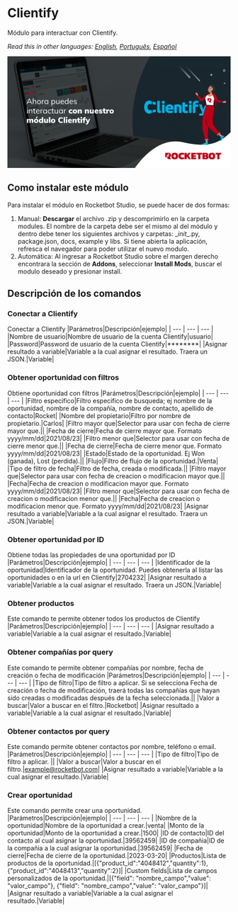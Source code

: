 # Clientify
  
Módulo para interactuar con Clientify.  

*Read this in other languages: [English](Manual_Clientify.md), [Português](Manual_Clientify.pr.md), [Español](Manual_Clientify.es.md)*
  
![banner](imgs/Banner_Clientify.png)
## Como instalar este módulo
  
Para instalar el módulo en Rocketbot Studio, se puede hacer de dos formas:
1. Manual: __Descargar__ el archivo .zip y descomprimirlo en la carpeta modules. El nombre de la carpeta debe ser el mismo al del módulo y dentro debe tener los siguientes archivos y carpetas: \__init__.py, package.json, docs, example y libs. Si tiene abierta la aplicación, refresca el navegador para poder utilizar el nuevo modulo.
2. Automática: Al ingresar a Rocketbot Studio sobre el margen derecho encontrara la sección de **Addons**, seleccionar **Install Mods**, buscar el modulo deseado y presionar install.  


## Descripción de los comandos

### Conectar a Clientify
  
Conectar a Clientify
|Parámetros|Descripción|ejemplo|
| --- | --- | --- |
|Nombre de usuario|Nombre de usuario de la cuenta Clientify|usuario|
|Password|Password de usuario de la cuenta Clientify|********|
|Asignar resultado a variable|Variable a la cual asignar el resultado. Traera un JSON.|Variable|

### Obtener oportunidad con filtros
  
Obtiene oportunidad con filtros
|Parámetros|Descripción|ejemplo|
| --- | --- | --- |
|Filtro especifico|Filtro especifico de busqueda; ej nombre de la oportunidad, nombre de la compañía, nombre de contacto, apellido de contacto|Rocket|
|Nombre del propietario|Filtro por nombre de propietario.|Carlos|
|Filtro mayor que|Selector para usar con fecha de cierre mayor que.||
|Fecha de cierre|Fecha de cierre mayor que. Formato yyyy/mm/dd|2021/08/23|
|Filtro menor que|Selector para usar con fecha de cierre menor que.||
|Fecha de cierre|Fecha de cierre menor que. Formato yyyy/mm/dd|2021/08/23|
|Estado|Estado de la oportunidad. Ej Won (ganada), Lost (perdida).||
|Flujo|Filtro de flujo de la oportunidad.|Venta|
|Tipo de filtro de fecha|Filtro de fecha, creada o modificada.||
|Filtro mayor que|Selector para usar con fecha de creacion o modificacion mayor que.||
|Fecha|Fecha de creacion o modificacion mayor que. Formato yyyy/mm/dd|2021/08/23|
|Filtro menor que|Selector para usar con fecha de creacion o modificacion menor que.||
|Fecha|Fecha de creacion o modificacion menor que. Formato yyyy/mm/dd|2021/08/23|
|Asignar resultado a variable|Variable a la cual asignar el resultado. Traera un JSON.|Variable|

### Obtener oportunidad por ID
  
Obtiene todas las propiedades de una oportunidad por ID
|Parámetros|Descripción|ejemplo|
| --- | --- | --- |
|Identificador de la oportunidad|Identificador de la oportunidad. Puedes obtenerla al listar las oportunidades o en la url en Clientify|2704232|
|Asignar resultado a variable|Variable a la cual asignar el resultado. Traera un JSON.|Variable|

### Obtener productos
  
Este comando te permite obtener todos los productos de Clientify
|Parámetros|Descripción|ejemplo|
| --- | --- | --- |
|Asignar resultado a variable|Variable a la cual asignar el resultado.|Variable|

### Obtener compañías por query
  
Este comando te permite obtener compañías por nombre, fecha de creación o fecha de modificación
|Parámetros|Descripción|ejemplo|
| --- | --- | --- |
|Tipo de filtro|Tipo de filtro a aplicar. Si se selecciona Fecha de creación o fecha de modificación, traerá todas las compañías que hayan sido creadas o modificadas después de la fecha seleccionada.||
|Valor a buscar|Valor a buscar en el filtro.|Rocketbot|
|Asignar resultado a variable|Variable a la cual asignar el resultado.|Variable|

### Obtener contactos por query
  
Este comando permite obtener contactos por nombre, teléfono o email.
|Parámetros|Descripción|ejemplo|
| --- | --- | --- |
|Tipo de filtro|Tipo de filtro a aplicar. ||
|Valor a buscar|Valor a buscar en el filtro.|example@rocketbot.com|
|Asignar resultado a variable|Variable a la cual asignar el resultado.|Variable|

### Crear oportunidad
  
Este comando permite crear una oportunidad.
|Parámetros|Descripción|ejemplo|
| --- | --- | --- |
|Nombre de la oportunidad|Nombre de la oportunidad a crear.|venta|
|Monto de la oportunidad|Monto de la oportunidad a crear.|1500|
|ID de contacto|ID del contacto al cual asignar la oportunidad.|39562459|
|ID de compañia|ID de la compañia a la cual asignar la oportunidad.|39562459|
|Fecha de cierre|Fecha de cierre de la oportunidad.|2023-03-20|
|Productos|Lista de productos de la oportunidad.|[{"product_id":"4048412","quantity":1}, {"product_id":"4048413","quantity":2}]|
|Custom fields|Lista de campos personalizados de la oportunidad.|[{"field": "nombre_campo","value": "valor_campo"}, {"field": "nombre_campo","value": "valor_campo"}]|
|Asignar resultado a variable|Variable a la cual asignar el resultado.|Variable|
